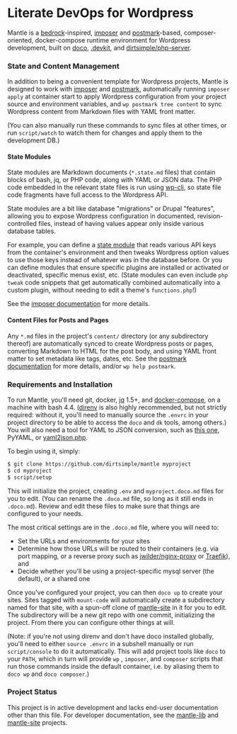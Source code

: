 # Literate DevOps for Wordpress

Mantle is a [bedrock](https://github.com/roots/bedrock)-inspired, [imposer](https://github.com/dirtsimple/imposer) and [postmark](https://github.com/dirtsimple/postmark)-based, composer-oriented, docker-compose runtime environment for Wordpress development, built on [doco](https://github.com/bashup/doco), [.devkit](https://github.com/bashup/.devkit), and [dirtsimple/php-server](https://github.com/dirtsimple/php-server).

### State and Content Management

In addition to being a convenient template for Wordpress projects, Mantle is designed to work with [imposer](https://github.com/dirtsimple/imposer)  and [postmark](https://github.com/dirtsimple/postmark), automatically running `imposer apply` at container start to apply Wordpress configuration from your project source and environment variables, and `wp postmark tree content` to sync Wordpress content from Markdown files with YAML front matter.

(You can also manually run these commands to sync files at other times, or run `script/watch` to watch them for changes and apply them to the development DB.)

#### State Modules

State modules are Markdown documents (`*.state.md` files) that contain blocks of bash, jq, or PHP code, along with YAML or JSON data.  The PHP code embedded in the relevant state files is run using [wp-cli](https://wp-cli.org/), so state file code fragments have full access to the Wordpress API.

State modules are a bit like database "migrations" or Drupal "features", allowing you to expose Wordpress configuration in documented, revision-controlled files, instead of having values appear only inside various database tables.

For example, you can define a [state module](https://github.com/dirtsimple/imposer#how-state-modules-work) that reads various API keys from the container's environment and then tweaks Wordpress option values to use those keys instead of whatever was in the database before.  Or you can define modules that ensure specific plugins are installed or activated or deactivated, specific menus exist, etc.  (State modules can even include `php tweak` code snippets that get automatically combined automatically into a custom plugin, without needing to edit a theme's `functions.php`!)

See the [imposer documentation](https://github.com/dirtsimple/imposer) for more details.

#### Content Files for Posts and Pages

Any `*.md` files in the project's `content/` directory (or any subdirectory thereof) are automatically synced to create Wordpress posts or pages, converting Markdown to HTML for the post body, and using YAML front matter to set metadata like tags, dates, etc.  See the [postmark documentation](https://github.com/dirtsimple/postmark) for more details, and/or `wp help postmark`.

### Requirements and Installation

To run Mantle, you'll need git, docker, [jq](https://stedolan.github.io/jq/) 1.5+, and [docker-compose](https://docs.docker.com/compose/), on a machine with bash 4.4.  ([direnv](https://direnv.net/) is also highly recommended, but not strictly required: without it, you'll need to manually source the `.envrc` in your project directory to be able to access the `doco` and `dk` tools, among others.)  You will also need a tool for YAML to JSON conversion, such as [this one](https://github.com/bronze1man/yaml2json), PyYAML, or [yaml2json.php](https://packagist.org/packages/dirtsimple/yaml2json).

To begin using it, simply:

```bash
$ git clone https://github.com/dirtsimple/mantle myproject
$ cd myproject
$ script/setup
```

This will initialize the project, creating `.env` and `myproject.doco.md` files for you to edit.  (You can rename the `.doco.md` file, so long as it still ends in `.doco.md`).  Review and edit these files to make sure that things are configured to your needs.

The most critical settings are in the `.doco.md` file, where you will need to:

* Set the URLs and environments for your sites
* Determine how those URLs will be routed to their containers (e.g. via port mapping, or a reverse proxy such as [jwilder/nginx-proxy](https://github.com/jwilder/nginx-proxy) or [Traefik](https://docs.traefik.io/)), and
* Decide whether you'll be using a project-specific mysql server (the default), or a shared one

Once you've configured your project, you can then `doco up` to create your sites.  Sites tagged with `mount-code` will automatically create a subdirectory named for that site, with a spun-off clone of [mantle-site](https://github.com/dirtsimple/mantle-site) in it for you to edit.  The subdirectory will be a new git repo with one commit, initializing the project.  From there you can configure other things at will.

(Note: if you're not using direnv and don't have doco installed globally, you'll need to either `source .envrc` in a subshell manually or run `script/console` to do it automatically.  This will add project tools like `doco` to your `PATH`, which in turn will provide `wp` , `imposer`, and `composer` scripts that run those commands inside the default container, i.e. by aliasing them to `doco wp` and `doco composer`.)

### Project Status

This project is in active development and lacks end-user documentation other than this file.  For developer documentation, see the [mantle-lib](https://github.com/dirtsimple/mantle-lib) and [mantle-site](https://github.com/dirtsimple/mantle-site) projects.